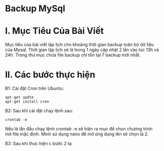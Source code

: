 Backup MySql 
======



# I. Mục Tiêu Của Bài Viết
  Mục tiêu của bài viết lập lịch cho khoảng thời gian backup toàn bộ dữ liệu của Mysql. 
  Thời gian lập lịch sẽ là trong 1 ngày cập nhật 2 lần vào lúc 13h và 24h. Trong thư mục chứa file backup chỉ tồn tại 7 backup mới nhất.

# II. Các bước thực hiện
  B1: Cài đặt Cron trên Ubuntu: 

    apt-get updte 
    apt-get install cron 
  
  B2: Sau khi cài đặt chạy lệnh sau: 
  
    crontab -e 
  
  Nếu là lần đầu chạy lệnh crontab -e sẽ hiện ra mục để chọn chương trình mở file mậc định. Mình sử dụng nano để mở ứng dụng lên sẽ chọn là 2. 
  
  B3: Sau khi thưc hiện c bước 2 ta 
